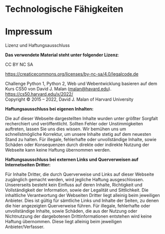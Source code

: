 # Technologische Fähigkeiten

# Impressum

Lizenz und Haftungsausschluss


**Das verwendete Material steht unter folgender Lizenz**:

CC BY NC SA

https://creaticecommons.org/licenses/by-nc-sa/4.0/legalcode.de

Challenge Python 1, Python 2, Web und Webentwicklung basieren auf dem Kurs CS50 von David J. Malan (malan@havard.edu).  
https://cs50.harvard.edu/x/2022/  
Copyright © 2015 – 2022, David J. Malan of Harvard University

**Haftungsausschluss bei eigenen Inhalten:**

Die auf dieser Webseite dargestellten Inhalte wurden unter größter Sorgfalt recherchiert und veröffentlicht. Sollten Fehler oder Unstimmigkeiten auftreten, lassen Sie uns dies wissen. Wir bemühen uns um schnellstmögliche Korrektur, um unsere Inhalte stetig auf dem neuesten Stand zu halten. Für illegale, fehlerhafte oder unvollständige Inhalte, sowie Schäden oder Konsequenzen durch direkte oder indirekte Nutzung der Webseite kann keine Haftung übernommen werden.

**Haftungsausschluss bei externen Links und Querverweisen auf Internetseiten Dritter:**

Für Inhalte Dritter, die durch Querverweise und Links auf dieser Webseite zugänglich gemacht werden, wird jegliche Haftung ausgeschlossen. Unsererseits besteht kein Einfluss auf deren Inhalte, Richtigkeit und Vollständigkeit der Information, sowie der Legalität und Sittlichkeit. Die inhaltliche Verantwortung der Webseiten Dritter liegt alleinig beim jeweiligen Anbieter. Dies ist gültig für sämtliche Links und Inhalte der Seiten, zu denen die hier angezeigten Querverweise führen. Für illegale, fehlerhafte oder unvollständige Inhalte, sowie Schäden, die aus der Nutzung oder Nichtnutzung der dargebotenen Drittinformationen entstehen wird keine Haftung übernommen. Diese liegt alleinig beim jeweiligen Anbieter/Verfasser.